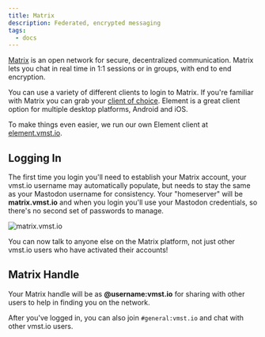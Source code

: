 ```yaml
---
title: Matrix
description: Federated, encrypted messaging
tags:
  - docs
---
```


[Matrix](https://matrix.org) is an open network for secure, decentralized communication.
Matrix lets you chat in real time in 1:1 sessions or in groups, with end to end encryption.

You can use a variety of different clients to login to Matrix. If you're familiar with Matrix you can grab your [client of choice](https://www.matrix.org/clients/). Element is a great client option for multiple desktop platforms, Android and iOS.

To make things even easier, we run our own Element client at [element.vmst.io](https://element.vmst.io).

## Logging In

The first time you login you'll need to establish your Matrix account, your vmst.io username may automatically populate, but needs to stay the same as your Mastodon username for consistency. Your "homeserver" will be **matrix.vmst.io** and when you login you'll use your Mastodon credentials, so there's no second set of passwords to manage.

![matrix.vmst.io](https://cdn.vmst.io/docs/matrix-login.png)

You can now talk to anyone else on the Matrix platform, not just other vmst.io users who have activated their accounts!

## Matrix Handle

Your Matrix handle will be as **@username:vmst.io** for sharing with other users to help in finding you on the network.

After you've logged in, you can also join `#general:vmst.io` and chat with other vmst.io users.
